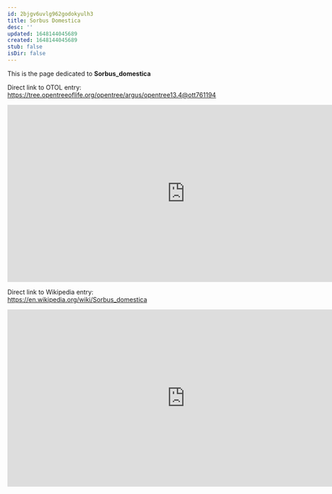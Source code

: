 ```yaml
---
id: 2bjgv6uvlg962godokyulh3
title: Sorbus Domestica
desc: ''
updated: 1648144045689
created: 1648144045689
stub: false
isDir: false
---
```

This is the page dedicated to **Sorbus_domestica**


Direct link to OTOL entry: https://tree.opentreeoflife.org/opentree/argus/opentree13.4@ott761194



<html>
    <body>
    <iframe src="https://tree.opentreeoflife.org/opentree/argus/opentree13.4@ott761194"
    width="800" height="400" frameborder="0" allowfullscreen> </iframe>
    </body>
</html>
    


Direct link to Wikipedia entry: https://en.wikipedia.org/wiki/Sorbus_domestica



<html>
    <body>
    <iframe src="https://en.wikipedia.org/wiki/Sorbus_domestica"
    width="800" height="400" frameborder="0" allowfullscreen> </iframe>
    </body>
</html>
    

